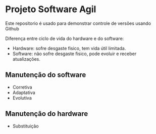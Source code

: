 # Projeto Software Agil

Este repositorio é usado para demonstrar controle de versões usando Github

Diferença entre ciclo de vida do hardware e do software:
- Hardware: sofre desgaste fisico, tem vida útil limitada.
- Software: não sofre desgaste fisico, pode evoluir e receber atualizações.  

## Manutenção do software
- Corretiva
- Adaptativa
- Evolutiva

## Manutenção do hardware
- Substituição
